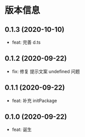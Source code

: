 # 版本信息
## 0.1.3 (2020-10-10)
* feat: 完善 d.ts
## 0.1.2 (2020-09-22)
* fix: 修复 提示文案 undefined 问题

## 0.1.1 (2020-09-22)
* feat: 补充 initPackage
## 0.1.0 (2020-09-22)
* feat: 诞生